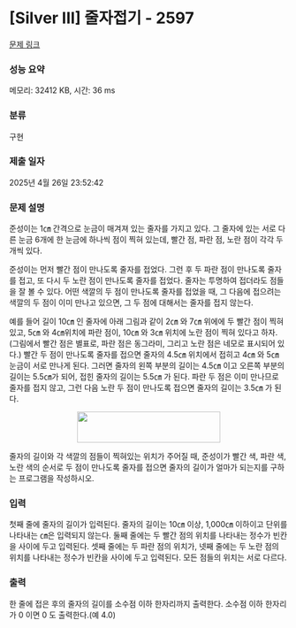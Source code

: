 # [Silver III] 줄자접기 - 2597 

[문제 링크](https://www.acmicpc.net/problem/2597) 

### 성능 요약

메모리: 32412 KB, 시간: 36 ms

### 분류

구현

### 제출 일자

2025년 4월 26일 23:52:42

### 문제 설명

<p>준성이는 1㎝ 간격으로 눈금이 매겨져 있는 줄자를 가지고 있다. 그 줄자에 있는 서로 다른 눈금 6개에 한 눈금에 하나씩 점이 찍혀 있는데, 빨간 점, 파란 점, 노란 점이 각각 두 개씩 있다.</p>

<p>준성이는 먼저 빨간 점이 만나도록 줄자를 접었다. 그런 후 두 파란 점이 만나도록 줄자를 접고, 또 다시 두 노란 점이 만나도록 줄자를 접었다. 줄자는 투명하여 접더라도 점들을 잘 볼 수 있다. 어떤 색깔의 두 점이 만나도록 줄자를 접었을 때, 그 다음에 접으려는 색깔의 두 점이 이미 만나고 있으면, 그 두 점에 대해서는 줄자를 접지 않는다.</p>

<p>예를 들어 길이 10㎝ 인 줄자에 아래 그림과 같이 2㎝ 와 7㎝ 위에에 두 빨간 점이 찍혀 있고, 5㎝ 와 4㎝위치에 파란 점이, 10㎝ 와 3㎝ 위치에 노란 점이 찍혀 있다고 하자. (그림에서 빨간 점은 별표로, 파란 점은 동그라미, 그리고 노란 점은 네모로 표시되어 있다.) 빨간 두 점이 만나도록 줄자를 접으면 줄자의 4.5㎝ 위치에서 접히고 4㎝ 와 5㎝ 눈금이 서로 만나게 된다. 그러면 줄자의 왼쪽 부분의 길이는 4.5㎝ 이고 오른쪽 부분의 길이는 5.5㎝가 되어, 접힌 줄자의 길이는 5.5㎝ 가 된다. 파란 두 점은 이미 만나므로 줄자를 접지 않고, 그런 다음 노란 두 점이 만나도록 접으면 줄자의 길이는 3.5㎝ 가 된다.</p>

<p style="text-align: center;"><img alt="" src="https://www.acmicpc.net/upload/images/XyC8aT8ca4V82Yb7fycTX.png" style="width: 259px; height: 56px; "></p>

<p>줄자의 길이와 각 색깔의 점들이 찍혀있는 위치가 주어질 때, 준성이가 빨간 색, 파란 색, 노란 색의 순서로 두 점이 만나도록 줄자를 접으면 줄자의 길이가 얼마가 되는지를 구하는 프로그램을 작성하시오.</p>

### 입력 

 <p>첫째 줄에 줄자의 길이가 입력된다. 줄자의 길이는 10㎝ 이상, 1,000㎝ 이하이고 단위를 나타내는 ㎝은 입력되지 않는다. 둘째 줄에는 두 빨간 점의 위치를 나타내는 정수가 빈칸을 사이에 두고 입력된다. 셋째 줄에는 두 파란 점의 위치가, 넷째 줄에는 두 노란 점의 위치를 나타내는 정수가 빈칸을 사이에 두고 입력된다. 모든 점들의 위치는 서로 다르다.</p>

### 출력 

 <p>한 줄에 접은 후의 줄자의 길이를 소수점 이하 한자리까지 출력한다. 소수점 이하 한자리가 0 이면 0 도 출력한다.(예 4.0)</p>

